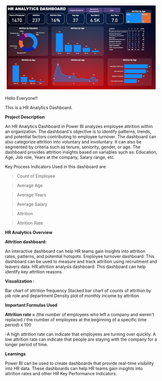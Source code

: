 ![HR_Analytics](https://github.com/ubaidzia1086/HR_Analytics/blob/main/HR_Analytics.jpg?raw=true)


Hello Everyone!!

This is a HR Analytics Dashboard.

**Project Description**

An HR Analytics Dashboard in Power BI analyzes employee attrition within an organization. The dashboard's objective is to identify patterns, trends, and potential factors contributing to employee turnover. The dashboard can also categorize attrition into voluntary and involuntary. It can also be segmented by criteria such as tenure, seniority, gender, or age. The dashboard provides attrition insights based on variables such as: Education, Age, Job role, Years at the company, Salary range, etc. 

Key Process Indicators Used in this dashboard are:

> Count of Employee

> Average Age

> Average Years

> Average Salary

> Attrition

> Attrition Rate


**HR Analytics Overview** 

**Attrition dashboard:**

An interactive dashboard can help HR teams gain insights into attrition rates, patterns, and potential hotspots.
Employee turnover dashboard: This dashboard can be used to measure and track attrition using recruitment and leavers data.
HR attrition analysis dashboard: This dashboard can help identify key attrition reasons.

**Visualization :**

Bar chart of attrition frequency
Stacked bar chart of counts of attrition by job role and department
Density plot of monthly income by attrition
 
**Important Formulas Used**

**Attrition rate =** (the number of employees who left a company and weren't replaced / the number of employees at the beginning of a specific time period) x 100 

-A high attrition rate can indicate that employees are turning over quickly. A low attrition rate can indicate that people are staying with the company for a longer period of time. 


**Learnings**

Power BI can be used to create dashboards that provide real-time visibility into HR data. These dashboards can help HR teams gain insights into attrition rates and other HR Key Performance Indicators.
